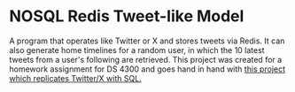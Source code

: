# NOSQL Redis Tweet-like Model
A program that operates like Twitter or X and stores tweets via Redis. It can also generate home timelines for a random user, in which the 10 latest tweets from a user's following are retrieved.
This project was created for a homework assignment for DS 4300 and goes hand in hand with [this project which replicates Twitter/X with SQL.](https://github.com/shrukumar/Relational-Tweet-like-Model)
